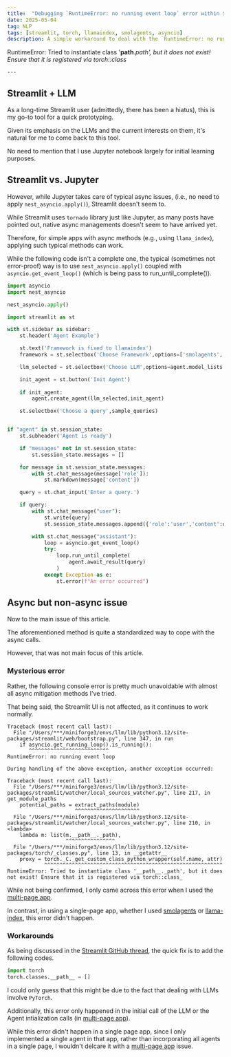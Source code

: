 ```yaml
---
title:  "Debugging `RuntimeError: no running event loop` error within Streamlit "
date: 2025-05-04
tag: NLP
tags: [streamlit, torch, llamaindex, smolagents, asyncio]
description: A simple workaround to deal with the `RuntimeError: no running event loop` with a (possibly) multi-page Streamlit app

```
RuntimeError: Tried to instantiate class '__path__._path', but it does not exist! Ensure that it is registered via torch::class_
```
---
```



## Streamlit + LLM

As a long-time Streamlit user (admittedly, there has been a hiatus), this is my go-to tool for a quick prototyping.

Given its emphasis on the LLMs and the current interests on them, it's natural for me to come back to this tool. 

No need to mention that I use Jupyter notebook largely for initial learning purposes.


## Streamlit vs. Jupyter

However, while Jupyter takes care of typical async issues, (i.e., no need to apply `nest_asyncio.apply()`), Streamlit doesn't seem to.

While Streamlit uses `tornado` library just like Jupyter, as many posts have pointed out, native async managements doesn't seem to have arrived yet.

Therefore, for simple apps with async methods (e.g., using `llama_index`), applying such typical methods can work.

While the following code isn't a complete one, the typical (sometimes not error-proof) way is to use `nest_asyncio.apply()` coupled with `asyncio.get_event_loop()` (which is being pass to run_until_complete()).

```py
import asyncio
import nest_asyncio

nest_asyncio.apply()

import streamlit as st

with st.sidebar as sidebar:
    st.header('Agent Example')

    st.text('Framework is fixed to llamaindex')
    framework = st.selectbox('Choose Framework',options=['smolagents','llamaindex'],index=1,disabled=True)

    llm_selected = st.selectbox('Choose LLM',options=agent.model_lists.keys(),index=0)

    init_agent = st.button('Init Agent')
 
    if init_agent:
        agent.create_agent(llm_selected,init_agent)

    st.selectbox('Choose a query',sample_queries)


if "agent" in st.session_state:
    st.subheader('Agent is ready')

    if "messages" not in st.session_state:
        st.session_state.messages = []

    for message in st.session_state.messages:
        with st.chat_message(message['role']):
            st.markdown(message['content'])

    query = st.chat_input('Enter a query.')

    if query:
        with st.chat_message("user"):
            st.write(query)
            st.session_state.messages.append({'role':'user','content':query})

        with st.chat_message("assistant"):
            loop = asyncio.get_event_loop()
            try:
                loop.run_until_complete(
                    agent.await_result(query)
                )
            except Exception as e:
                st.error(f"An error occurred")
```


## Async but non-async issue 

Now to the main issue of this article.

The aforementioned method is quite a standardized way to cope with the async calls.

However, that was not main focus of this article.

### Mysterious error

Rather, the following console error is pretty much unavoidable with almost all async mitigation methods I've tried.

That being said, the Streamlit UI is not affected, as it continues to work normally.

```
Traceback (most recent call last):
  File "/Users/***/miniforge3/envs/llm/lib/python3.12/site-packages/streamlit/web/bootstrap.py", line 347, in run
    if asyncio.get_running_loop().is_running():
       ^^^^^^^^^^^^^^^^^^^^^^^^^^
RuntimeError: no running event loop

During handling of the above exception, another exception occurred:

Traceback (most recent call last):
  File "/Users/***/miniforge3/envs/llm/lib/python3.12/site-packages/streamlit/watcher/local_sources_watcher.py", line 217, in get_module_paths
    potential_paths = extract_paths(module)
                      ^^^^^^^^^^^^^^^^^^^^^
  File "/Users/***/miniforge3/envs/llm/lib/python3.12/site-packages/streamlit/watcher/local_sources_watcher.py", line 210, in <lambda>
    lambda m: list(m.__path__._path),
                   ^^^^^^^^^^^^^^^^
  File "/Users/***/miniforge3/envs/llm/lib/python3.12/site-packages/torch/_classes.py", line 13, in __getattr__
    proxy = torch._C._get_custom_class_python_wrapper(self.name, attr)
            ^^^^^^^^^^^^^^^^^^^^^^^^^^^^^^^^^^^^^^^^^^^^^^^^^^^^^^^^^^
RuntimeError: Tried to instantiate class '__path__._path', but it does not exist! Ensure that it is registered via torch::class_
```

While not being confirmed, I only came across this error when I used the [multi-page app](https://docs.streamlit.io/develop/concepts/multipage-apps).

In contrast, in using a single-page app, whether I used [smolagents](https://huggingface.co/docs/smolagents/index) or [llama-index](https://docs.llamaindex.ai), this error didn't happen.

### Workarounds

As being discussed in the [Streamlit GitHub thread](https://github.com/streamlit/streamlit/issues/10992#issuecomment-2816874398), the quick fix is to add the following codes.

```py
import torch
torch.classes.__path__ = []
```

I could only guess that this might be due to the fact that dealing with LLMs involve `PyTorch`. 

Additionally, this error only happened in the initial call of the LLM or the Agent intialization calls (in [multi-page app](https://docs.streamlit.io/develop/concepts/multipage-apps)).

While this error didn't happen in a single page app, since I only implemented a single agent in that app, rather than incorporating all agents in a single page, I wouldn't delcare it with a [multi-page app](https://docs.streamlit.io/develop/concepts/multipage-apps) issue.